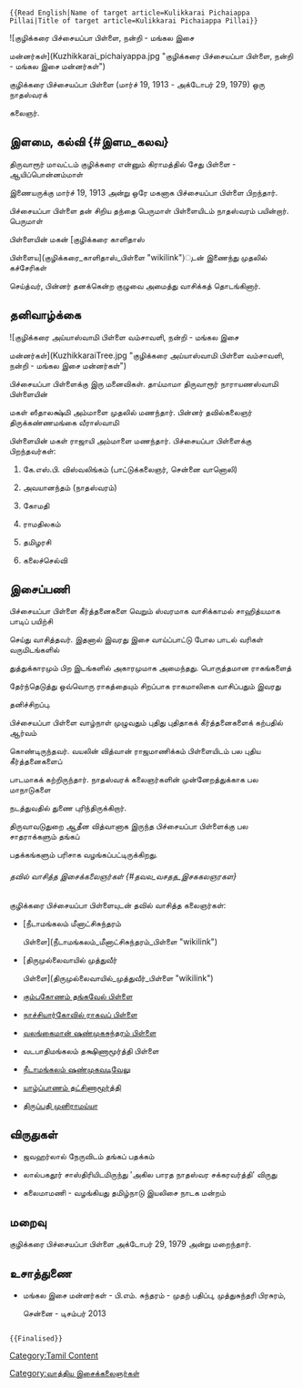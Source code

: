 ```{=mediawiki}
{{Read English|Name of target article=Kulikkarai Pichaiappa Pillai|Title of target article=Kulikkarai Pichaiappa Pillai}}
```
![குழிக்கரை பிச்சையப்பா பிள்ளை, நன்றி - மங்கல இசை
மன்னர்கள்](Kuzhikkarai_pichaiyappa.jpg "குழிக்கரை பிச்சையப்பா பிள்ளை, நன்றி - மங்கல இசை மன்னர்கள்")
குழிக்கரை பிச்சையப்பா பிள்ளை (மார்ச் 19, 1913 - அக்டோபர் 29, 1979) ஒரு நாதஸ்வரக்
கலைஞர்.

## இளமை, கல்வி {#இளம_கலவ}

திருவாரூர் மாவட்டம் குழிக்கரை என்னும் கிராமத்தில் சேது பிள்ளை - ஆயிப்பொன்னம்மாள்
இணையருக்கு மார்ச் 19, 1913 அன்று ஒரே மகனாக பிச்சையப்பா பிள்ளை பிறந்தார்.

பிச்சையப்பா பிள்ளை தன் சிறிய தந்தை பெருமாள் பிள்ளையிடம் நாதஸ்வரம் பயின்றார். பெருமாள்
பிள்ளையின் மகன் [குழிக்கரை காளிதாஸ்
பிள்ளைய](குழிக்கரை_காளிதாஸ்_பிள்ளை "wikilink")ுடன் இணைந்து முதலில் கச்சேரிகள்
செய்த்வர், பின்னர் தனக்கென்ற குழுவை அமைத்து வாசிக்கத் தொடங்கினார்.

## தனிவாழ்க்கை

![குழிக்கரை அய்யாஸ்வாமி பிள்ளை வம்சாவளி, நன்றி - மங்கல இசை
மன்னர்கள்](KuzhikkaraiTree.jpg "குழிக்கரை அய்யாஸ்வாமி பிள்ளை வம்சாவளி, நன்றி - மங்கல இசை மன்னர்கள்")
பிச்சையப்பா பிள்ளைக்கு இரு மனைவிகள். தாய்மாமா திருவாரூர் நாராயணஸ்வாமி பிள்ளையின்
மகள் ஸீதாலக்ஷ்மி அம்மாளை முதலில் மணந்தார். பின்னர் தவில்கலைஞர் திருக்கண்ணமங்கை வீராஸ்வாமி
பிள்ளையின் மகள் ராஜாயி அம்மாளை மணந்தார். பிச்சையப்பா பிள்ளைக்கு பிறந்தவர்கள்:

1.  கே.எஸ்.பி. விஸ்வலிங்கம் (பாட்டுக்கலைஞர், சென்னை வானொலி)
2.  அவயானந்தம் (நாதஸ்வரம்)
3.  கோமதி
4.  ராமதிலகம்
5.  தமிழரசி
6.  கலைச்செல்வி

## இசைப்பணி

பிச்சையப்பா பிள்ளை கீர்த்தனைகளை வெறும் ஸ்வரமாக வாசிக்காமல் சாஹித்யமாக பாடிப் பயிற்சி
செய்து வாசித்தவர். இதனால் இவரது இசை வாய்ப்பாட்டு போல பாடல் வரிகள் வருமிடங்களில்
துத்துக்காரமும் பிற இடங்களில் அகாரமுமாக அமைந்தது. பொருத்தமான ராகங்களைத்
தேர்ந்தெடுத்து ஒவ்வொரு ராகத்தையும் சிறப்பாக ராகமாலிகை வாசிப்பதும் இவரது
தனிச்சிறப்பு.

பிச்சையப்பா பிள்ளை வாழ்நாள் முழுவதும் புதிது புதிதாகக் கீர்த்தனைகளைக் கற்பதில் ஆர்வம்
கொண்டிருந்தவர். வயலின் வித்வான் ராஜமாணிக்கம் பிள்ளையிடம் பல புதிய கீர்த்தனைகளைப்
பாடமாகக் கற்றிருந்தார். நாதஸ்வரக் கலைஞர்களின் முன்னேறத்துக்காக பல மாநாடுகளை
நடத்துவதில் துணை புரிந்திருக்கிறார்.

திருவாவடுதுறை ஆதீன வித்வானாக இருந்த பிச்சையப்பா பிள்ளைக்கு பல சாதராக்களும் தங்கப்
பதக்கங்களும் பரிசாக வழங்கப்பட்டிருக்கிறது.

###### தவில் வாசித்த இசைக்கலைஞர்கள் {#தவல_வசதத_இசககலஞரகள}

குழிக்கரை பிச்சையப்பா பிள்ளையுடன் தவில் வாசித்த கலைஞர்கள்:

-   [நீடாமங்கலம் மீனாட்சிசுந்தரம்
    பிள்ளை](நீடாமங்கலம்_மீனாட்சிசுந்தரம்_பிள்ளை "wikilink")
-   [திருமுல்லைவாயில் முத்துவீர்
    பிள்ளை](திருமுல்லைவாயில்_முத்துவீர்_பிள்ளை "wikilink")
-   [கும்பகோணம் தங்கவேல் பிள்ளை](கும்பகோணம்_தங்கவேல்_பிள்ளை "wikilink")
-   [நாச்சியார்கோவில் ராகவப் பிள்ளை](நாச்சியார்கோவில்_ராகவப்_பிள்ளை "wikilink")
-   [வலங்கைமான் ஷண்முகசுந்தரம் பிள்ளை](வலங்கைமான்_ஷண்முகசுந்தரம்_பிள்ளை "wikilink")
-   வடபாதிமங்கலம் தக்ஷிணாமூர்த்தி பிள்ளை
-   [நீடாமங்கலம் ஷண்முகவடிவேலு](நீடாமங்கலம்_என்.டி.எம்._ஷண்முக_வடிவேல் "wikilink")
-   [யாழ்ப்பாணம் தட்சிணாமூர்த்தி](யாழ்ப்பாணம்_தட்சிணாமூர்த்தி "wikilink")
-   [திருப்பதி முனிராமய்யா](திருப்பதி_முனிராமய்யா "wikilink")

## விருதுகள்

-   ஜவஹர்லால் நேருவிடம் தங்கப் பதக்கம்
-   லால்பகதூர் சாஸ்திரியிடமிருந்து \'அகில பாரத நாதஸ்வர சக்கரவர்த்தி' விருது
-   கலைமாமணி - வழங்கியது தமிழ்நாடு இயலிசை நாடக மன்றம்

## மறைவு

குழிக்கரை பிச்சையப்பா பிள்ளை அக்டோபர் 29, 1979 அன்று மறைந்தார்.

## உசாத்துணை

-   மங்கல இசை மன்னர்கள் - பி.எம். சுந்தரம் - முதற் பதிப்பு, முத்துசுந்தரி பிரசுரம்,
    சென்னை - டிசம்பர் 2013

```{=mediawiki}
{{Finalised}}
```
[Category:Tamil Content](Category:Tamil_Content "wikilink")
[Category:வாத்திய இசைக்கலைஞர்கள்](Category:வாத்திய_இசைக்கலைஞர்கள் "wikilink")
